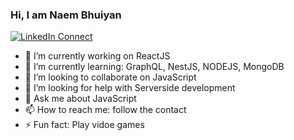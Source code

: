### Hi, I am Naem Bhuiyan

[![LinkedIn Connect](https://img.shields.io/badge/%20-Connect-black?color=14171A&labelColor=212121&logo=linkedin&logoColor=ffffff)](https://www.linkedin.com/in/naembhuiyan/)


- 🔭 I’m currently working on ReactJS
- 🌱 I’m currently learning: GraphQL, NestJS, NODEJS, MongoDB
- 👯 I’m looking to collaborate on JavaScript
- 🤔 I’m looking for help with Serverside development
- 💬 Ask me about JavaScript
- 📫 How to reach me: follow the contact
- ⚡ Fun fact: Play vidoe games
